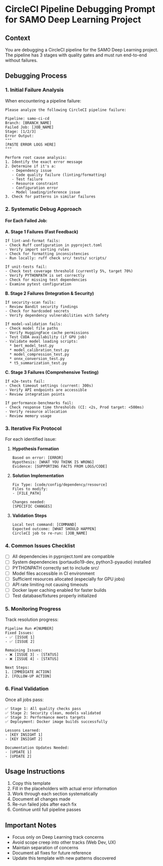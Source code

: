 # CircleCI Pipeline Debugging Prompt for SAMO Deep Learning Project

## Context
You are debugging a CircleCI pipeline for the SAMO Deep Learning project. The pipeline has 3 stages with quality gates and must run end-to-end without failures.

## Debugging Process

### 1. Initial Failure Analysis
When encountering a pipeline failure:

```
Please analyze the following CircleCI pipeline failure:

Pipeline: samo-ci-cd
Branch: [BRANCH_NAME]
Failed Job: [JOB_NAME]
Stage: [1/2/3]
Error Output:
"""
[PASTE ERROR LOGS HERE]
"""

Perform root cause analysis:
1. Identify the exact error message
2. Determine if it's a:
   - Dependency issue
   - Code quality failure (linting/formatting)
   - Test failure
   - Resource constraint
   - Configuration error
   - Model loading/inference issue
3. Check for patterns in similar failures
```

### 2. Systematic Debug Approach

#### For Each Failed Job:

**A. Stage 1 Failures (Fast Feedback)**
```
If lint-and-format fails:
- Check Ruff configuration in pyproject.toml
- Verify import sorting rules
- Check for formatting inconsistencies
- Run locally: ruff check src/ tests/ scripts/

If unit-tests fail:
- Check test coverage threshold (currently 5%, target 70%)
- Verify PYTHONPATH is set correctly
- Check for missing test dependencies
- Examine pytest configuration
```

**B. Stage 2 Failures (Integration & Security)**
```
If security-scan fails:
- Review Bandit security findings
- Check for hardcoded secrets
- Verify dependency vulnerabilities with Safety

If model-validation fails:
- Check model file paths
- Verify HuggingFace cache permissions
- Test CUDA availability (if GPU job)
- Validate model loading scripts:
  * bert_model_test.py
  * model_calibration_test.py
  * model_compression_test.py
  * onnx_conversion_test.py
  * t5_summarization_test.py
```

**C. Stage 3 Failures (Comprehensive Testing)**
```
If e2e-tests fail:
- Check timeout settings (current: 300s)
- Verify API endpoints are accessible
- Review integration points

If performance-benchmarks fail:
- Check response time thresholds (CI: <2s, Prod target: <500ms)
- Verify resource allocation
- Review memory usage
```

### 3. Iterative Fix Protocol

For each identified issue:

1. **Hypothesis Formation**
   ```
   Based on error: [ERROR]
   Hypothesis: [WHAT YOU THINK IS WRONG]
   Evidence: [SUPPORTING FACTS FROM LOGS/CODE]
   ```

2. **Solution Implementation**
   ```
   Fix Type: [code/config/dependency/resource]
   Files to modify:
   - [FILE_PATH]

   Changes needed:
   [SPECIFIC CHANGES]
   ```

3. **Validation Steps**
   ```
   Local test command: [COMMAND]
   Expected outcome: [WHAT SHOULD HAPPEN]
   CircleCI job to re-run: [JOB_NAME]
   ```

### 4. Common Issues Checklist

- [ ] All dependencies in pyproject.toml are compatible
- [ ] System dependencies (portaudio19-dev, python3-pyaudio) installed
- [ ] PYTHONPATH correctly set to include src/
- [ ] Model files accessible in CI environment
- [ ] Sufficient resources allocated (especially for GPU jobs)
- [ ] API rate limiting not causing timeouts
- [ ] Docker layer caching enabled for faster builds
- [ ] Test database/fixtures properly initialized

### 5. Monitoring Progress

Track resolution progress:
```
Pipeline Run #[NUMBER]
Fixed Issues:
- ✅ [ISSUE 1]
- ✅ [ISSUE 2]

Remaining Issues:
- ❌ [ISSUE 3] - [STATUS]
- ❌ [ISSUE 4] - [STATUS]

Next Steps:
1. [IMMEDIATE ACTION]
2. [FOLLOW-UP ACTION]
```

### 6. Final Validation

Once all jobs pass:
```
✅ Stage 1: All quality checks pass
✅ Stage 2: Security clean, models validated
✅ Stage 3: Performance meets targets
✅ Deployment: Docker image builds successfully

Lessons Learned:
- [KEY INSIGHT 1]
- [KEY INSIGHT 2]

Documentation Updates Needed:
- [UPDATE 1]
- [UPDATE 2]
```

## Usage Instructions

1. Copy this template
2. Fill in the placeholders with actual error information
3. Work through each section systematically
4. Document all changes made
5. Re-run failed jobs after each fix
6. Continue until full pipeline passes

## Important Notes

- Focus only on Deep Learning track concerns
- Avoid scope creep into other tracks (Web Dev, UX)
- Maintain separation of concerns
- Document all fixes for future reference
- Update this template with new patterns discovered
